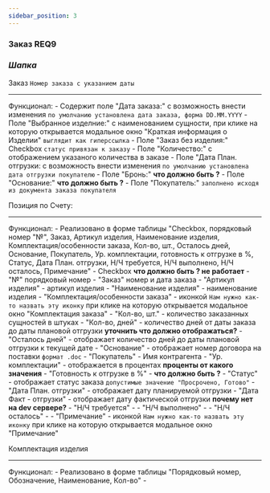 ```yaml
---
sidebar_position: 3
---
```

### Заказ REQ9

### *Шапка*

Заказ `Номер заказа с указанием даты`

---
Функционал:
    - Содержит поле "Дата заказа:" с возможность внести изменения `по умолчанию установлена дата заказа, форма DD.MM.YYYY`
    - Поле "Выбранное изделние:" с наименованием сущности, при клике на которую открывается модальное окно "Краткая информация о Изделии" `выглядит как гиперссылка`
    - Поле "Заказ без изделия:" Checkbox `статус привязан к заказу`
    - Поле "Количество:" с отображением указаного количества в заказе
    - Поле "Дата План. отгрузки: с возможность внести изменения `по умолчанию установлена дата отгрузки покупателю`
    - Поле "Бронь:" **что должно быть ?**
    - Поле "Основание:" **что должно быть ?**
    - Поле "Покупатель:" `заполнено исходя из документа заказа покупателя` 

Позиция по Счету:

---
Функционал:
    - Реализовано в форме таблицы "Checkbox, порядковый номер "№", Заказ, Артикул изделия, Наименование изделия, Комплектация/особенности заказа, Кол-во, шт., Осталось дней, Основание, Покупатель, Ур. комплектации, готовность к отгрузке в %, Статус, Дата План. отгрузки, Н/Ч требуется, Н/Ч выполнено, Н/Ч осталось, Примечание"
    - Checkbox **что должно быть ? не работает**
    - "№" порядковый номер
    - "Заказ" номер и дата заказа
    - "Артикул изделия" - артикул изделия
    - "Наименование изделия" - наименование изделия
    - "Комплектация/особенности заказа" - иконкой `Нам нужно как-то назвать эту иконку` при клике на которую открывается модальное окно "Комплектация заказа"
    - "Кол-во, шт." - количество заказанных сущностей в штуках
    - "Кол-во, дней" - количество дней от даты заказа до даты плановой отгрузки **уточнить что должно отображаться?**
    - "Осталось дней" - отображает количество дней до даты плановой отгрузки к текущей дате
    - "Основание" - отображает номер договора на поставки `формат .doc`
    - "Покупатель" - Имя контрагента
    - "Ур. комплектации" - отображается в процентах **проценты от какого значения**
    - "Готовность к отгрузке в %" - **что должно быть ?**
    - "Статус" - отображает статус заказа `допустимые значение "Просрочено, Готово"`
    - "Дата План. отгрузки" - отображает дату планируемой отгрузки
    - "Дата Факт - отгрузки" - отображает дату фактической отгрузки **почему нет на dev сервере?**
    - "Н/Ч требуется" - 
    - "Н/Ч выполнено" - 
    - "Н/Ч осталось" - 
    - "Примечание" - иконкой `Нам нужно как-то назвать эту иконку` при клике на которую открывается модальное окно "Примечание"

Комплектация изделия

---
Функционал:
    - Реализовано в форме таблицы "Порядковый номер, Обозначение, Наименование, Кол-во"
    - 
